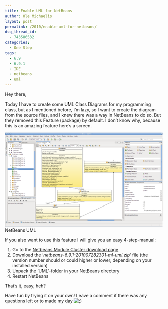 ```yaml
---
title: Enable UML for NetBeans
author: Ole Michaelis
layout: post
permalink: /2010/enable-uml-for-netbeans/
dsq_thread_id:
  - 743586532
categories:
  - One Step
tags:
  - 6.9
  - 6.9.1
  - IDE
  - netbeans
  - uml
---
```


Hey there,

Today I have to create some UML Class Diagrams for my programming class, but as I mentioned before, I’m lazy, so I want to create the diagram from the source files, and I knew there was a way in NetBeans to do so. But they removed this Feature (package) by default. I don’t know why, because this is an amazing feature here’s a screen.

[![NetBeans UML][1]][1]
NetBeans UML

If you also want to use this feature I will give you an easy 4-step-manual:

 [1]: /assets/uploads/2010/12/Selection_001.png

1.  Go to the [Netbeans Module Cluster download page][2]
2.  Download the ‘*netbeans-6.9.1-201007282301-ml-uml.zip*‘ file (the version number should or could higher or lower, depending on your installed version)
3.  Unpack the ‘UML’-folder in your NetBeans directory
4.  Restart NetBeans

 [2]: http://netbeans.org/downloads/zip.html

That’s it, easy, heh?

Have fun by trying it on your own! Leave a comment if there was any questions left or to made my day ![;)][3]

 [3]: http://blog.codestars.eu/wp-includes/images/smilies/icon_wink.gif

